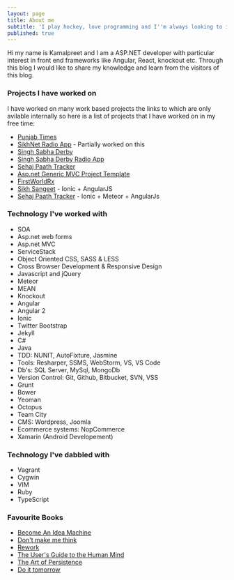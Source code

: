 ```yaml
---
layout: page
title: About me
subtitle: 'I play hockey, love programming and I''m always looking to improve'
published: true
---
```


Hi my name is Kamalpreet and I am a ASP.NET developer with particular interest in front end frameworks like Angular, React, knockout etc. Through this blog I would like to share my knowledge and learn from the visitors of this blog.

[//]: <> (Currently I'm looking into Angular 2, ASP.NET Core & ASP.NET Web API and I have a keen interest in cross browser developement.)

[//]: <> (### Side Personal Projects Currently working on)

### Projects I have worked on

I have worked on many work based projects the links to which are only avilable internally so here is a list of projects that I have worked on in my free time:

- [Punjab Times](http://www.punjabtimes.co.uk)
- [SikhNet Radio App](https://itunes.apple.com/app/gurbani-media-center/id487763229) - Partially worked on this
- [Singh Sabha Derby](http://www.sgssderby.co.uk)
- [Singh Sabha Derby Radio App](https://play.google.com/store/apps/details?id=uk.co.sgssderby.radio&hl=en_GB)
- [Sehaj Paath Tracker](http://sehajpaathtracker.com/)
- [Asp.net Generic MVC Project Template](https://github.com/kmlprtsng/MvcGenericProjectTemplate)
- [FirstWorldRx](https://www.firstworldrx.com/)
- [Sikh Sangeet](https://play.google.com/store/apps/details?id=sikhsangeet.app&hl=en) - Ionic + AngularJS
- [Sehaj Paath Tracker](https://github.com/kmlprtsng/SehajPaathTracker) - Ionic + Meteor + AngularJs

### Technology I've worked with
- SOA
- Asp.net web forms 
- Asp.net MVC
- ServiceStack
- Object Oriented CSS, SASS & LESS
- Cross Browser Development & Responsive Design
- Javascript and jQuery
- Meteor
- MEAN
- Knockout
- Angular
- Angular 2
- Ionic
- Twitter Bootstrap
- Jekyll
- C#
- Java
- TDD: NUNIT, AutoFixture, Jasmine
- Tools: Resharper, SSMS, WebStorm, VS, VS Code
- Db's: SQL Server, MySql, MongoDb
- Version Control: Git, Github, Bitbucket, SVN, VSS
- Grunt
- Bower
- Yeoman
- Octopus
- Team City
- CMS: Wordpress, Joomla
- Ecommerce systems: NopCommerce
- Xamarin (Android Developement)

### Technology I've dabbled with
- Vagrant
- Cygwin
- VIM
- Ruby
- TypeScript

### Favourite Books
- [Become An Idea Machine](http://www.amazon.co.uk/Become-An-Idea-Machine-Currency-ebook/dp/B00S1PRTL4)
- [Don't make me think](http://www.amazon.co.uk/Dont-Make-Me-Think-Usability/dp/0321344758)
- [Rework](http://www.amazon.co.uk/Rework/dp/B003BKOYOY/ref=sr_1_1?s=digital-text&ie=UTF8&qid=1449662300&sr=1-1&keywords=rework)
- [The User's Guide to the Human Mind](http://www.amazon.co.uk/gp/product/1608820521?psc=1&redirect=true&ref_=oh_aui_detailpage_o05_s00)
- [The Art of Persistence](http://www.amazon.co.uk/Art-Persistence-Quitting-Objects-Success-ebook/dp/B00UFGN128/ref=asap_bc?ie=UTF8)
- [Do it tomorrow](http://www.amazon.co.uk/Tomorrow-Other-Secrets-Time-Management/dp/0340909129)
